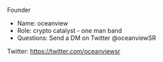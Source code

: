 Founder

* Name: oceanview
* Role: crypto catalyst - one man band
* Questions: Send a DM on Twitter @oceanviewSR 

Twitter: https://twitter.com/oceanviewsr
